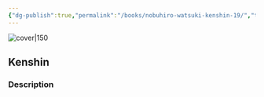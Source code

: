 ```yaml
---
{"dg-publish":true,"permalink":"/books/nobuhiro-watsuki-kenshin-19/","title":"\"Kenshin\"","tags":["manga","Fantasy"]}
---
```




![cover|150](http://books.google.com/books/content?id=bwuHkgEACAAJ&printsec=frontcover&img=1&zoom=1&source=gbs_api)

## Kenshin

### Description


```